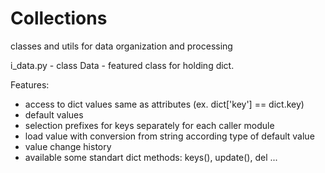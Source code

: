 # Collections
classes and utils for data organization and processing

i_data.py - class Data - featured class for holding dict.

Features:
- access to dict values same as attributes (ex. dict['key'] == dict.key)
- default values
- selection prefixes for keys separately for each caller module
- load value with conversion from string according type of default value
- value change history
- available some standart dict methods: keys(), update(), del ...

